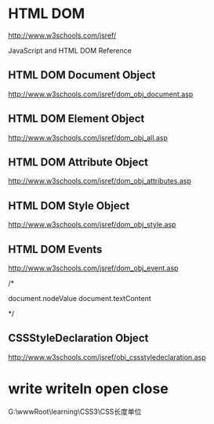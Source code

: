 # HTML DOM


http://www.w3schools.com/jsref/  

JavaScript and HTML DOM Reference




## HTML DOM Document Object  
http://www.w3schools.com/jsref/dom_obj_document.asp

## HTML DOM Element Object  
http://www.w3schools.com/jsref/dom_obj_all.asp

## HTML DOM Attribute Object  
http://www.w3schools.com/jsref/dom_obj_attributes.asp 

## HTML DOM Style Object  
http://www.w3schools.com/jsref/dom_obj_style.asp

## HTML DOM Events  
http://www.w3schools.com/jsref/dom_obj_event.asp



/*

document.nodeValue
document.textContent

*/



## CSSStyleDeclaration Object  

http://www.w3schools.com/jsref/obj_cssstyledeclaration.asp  





#  write writeln  open close



G:\wwwRoot\learning\CSS3\CSS长度单位
















